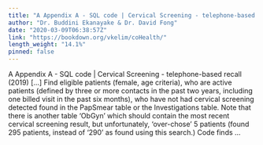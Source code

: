 ```yaml
---
title: "A Appendix A - SQL code | Cervical Screening - telephone-based recall (2019)"
author: "Dr. Buddini Ekanayake & Dr. David Fong"
date: "2020-03-09T06:38:57Z"
link: "https://bookdown.org/vkelim/coHealth/"
length_weight: "14.1%"
pinned: false
---
```


A Appendix A - SQL code | Cervical Screening - telephone-based recall (2019) [...] Find eligible patients (female, age criteria), who are active patients (defined by three or more contacts in the past two years, including one billed visit in the past six months), who have not had cervical screening detected found in the PapSmear table or the Investigations table. Note that there is another table ‘ObGyn’ which should contain the most recent cervical screening result, but unfortunately, ‘over-chose’ 5 patients (found 295 patients, instead of ‘290’ as found using this search.) Code finds ...
